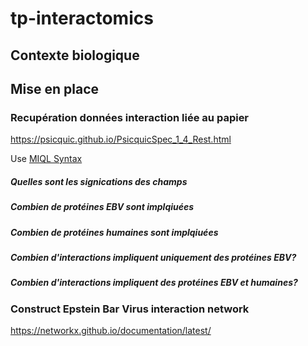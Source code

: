 # tp-interactomics


## Contexte biologique

## Mise en place

### Recupération données interaction liée au papier

https://psicquic.github.io/PsicquicSpec_1_4_Rest.html

Use [MIQL Syntax](https://psicquic.github.io/MiqlReference.html)

##### Quelles sont les signications des champs

##### Combien de protéines EBV sont implqiuées
##### Combien de protéines humaines sont implqiuées

##### Combien d'interactions impliquent uniquement des protéines EBV?

##### Combien d'interactions impliquent des protéines EBV et humaines?

### Construct Epstein Bar Virus interaction network
https://networkx.github.io/documentation/latest/


